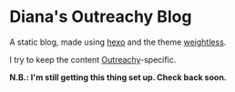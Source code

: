 # Diana's Outreachy Blog

A static blog, made using [hexo](https://hexo.io/) and the theme [weightless](https://git.fm/zllovesuki/hexo-theme-weightless).

I try to keep the content [Outreachy](https://wiki.gnome.org/Outreachy/)-specific.

**N.B.: I'm still getting this thing set up. Check back soon.**
